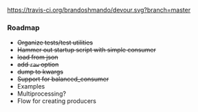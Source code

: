 https://travis-ci.org/brandoshmando/devour.svg?branch=master

### Roadmap
- ~~Organize tests/test utilities~~
- ~~Hammer out startup script with simple consumer~~
- ~~load from json~~
- ~~add `raw` option~~
- ~~dump to kwargs~~
- ~~Support for balanced_consumer~~
- Examples
- Multiprocessing?
- Flow for creating producers

